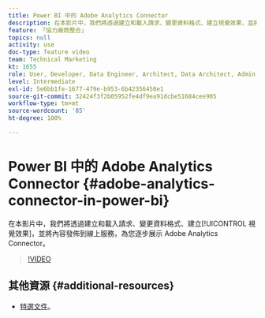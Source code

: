 ```yaml
---
title: Power BI 中的 Adobe Analytics Connector
description: 在本影片中，我們將透過建立和載入請求、變更資料格式、建立視覺效果，並將內容發佈到線上服務，為您逐步展示 Adobe Analytics Connector 功能。
feature: 「協力廠商整合」
topics: null
activity: use
doc-type: feature video
team: Technical Marketing
kt: 1655
role: User, Developer, Data Engineer, Architect, Data Architect, Admin, Leader
level: Intermediate
exl-id: 5e6bb1fe-1677-479e-b953-6b42356450e1
source-git-commit: 32424f3f2b05952fe4df9ea91dcbe51684cee905
workflow-type: tm+mt
source-wordcount: '85'
ht-degree: 100%

---
```


# Power BI 中的 Adobe Analytics Connector {#adobe-analytics-connector-in-power-bi}

在本影片中，我們將透過建立和載入請求、變更資料格式、建立[!UICONTROL 視覺效果]，並將內容發佈到線上服務，為您逐步展示 Adobe Analytics Connector。

>[!VIDEO](https://video.tv.adobe.com/v/23130/?quality=12)

## 其他資源 {#additional-resources}

* [特選文件](https://docs.microsoft.com/zh-tw/power-bi/desktop-connect-adobe-analytics)。
